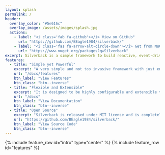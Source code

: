 ```yaml
---
layout: splash
permalink: /
header:
  overlay_color: "#5e616c"
  overlay_image: /assets/images/splash.jpg
  actions:
    - label: "<i class='fab fa-github'></i> View on GitHub"
      url: "https://github.com/BEagle1984/silverback/"
    - label: "<i class='fas fa-arrow-alt-circle-down'></i> Get from NuGet"
      url: "https://www.nuget.org/packages?q=Silverback"
excerpt: Silverback is a simple framework to build reactive, event-driven, microservices with .net core.
features:
  - title: "Simple yet Powerful"
    excerpt: "A very simple and not too invasive framework with just enough features to cover most of the real world use cases when it comes to messaging and microservices integration."
    url: "/docs/features"
    btn_label: "View Features"
    btn_class: "btn--inverse"
  - title: "Flexible and Extensible"
    excerpt: "It is designed to be highly configurable and extensible to cover as much use cases as possible."
    url: "/docs"
    btn_label: "View Documentation"
    btn_class: "btn--inverse"
  - title: "Open Source"
    excerpt: "Silverback is released under MIT license and is completely free and opensource."
    url: "https://github.com/BEagle1984/silverback/"
    btn_label: "View Source Code"
    btn_class: "btn--inverse"
---
```


{% include feature_row id="intro" type="center" %}
{% include feature_row id="features" %}